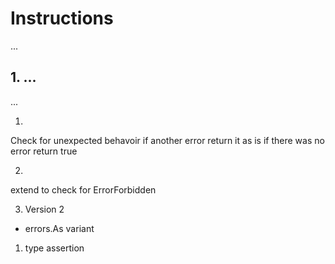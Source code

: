 # Instructions

...

## 1. ...

...

1.
Check for unexpected behavoir
if another error return it as is
if there was no error return true

2.
extend to check for ErrorForbidden

3. Version 2
- errors.As variant

1. type assertion